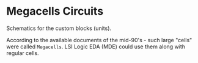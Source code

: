 # Megacells Circuits

Schematics for the custom blocks (units).

According to the available documents of the mid-90's - such large "cells" were called `Megacells`. LSI Logic EDA (MDE) could use them along with regular cells.
